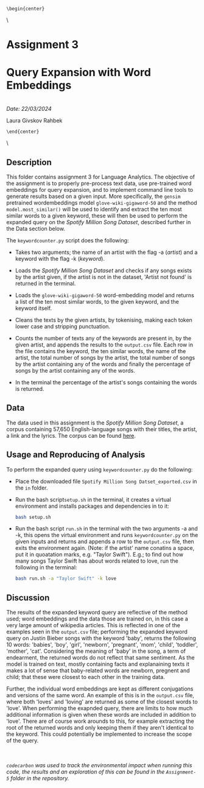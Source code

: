 ```{=latex}
\begin{center}
```
\ 

# Assignment 3

# Query Expansion with Word Embeddings

\
*Date: 22/03/2024*

Laura Givskov Rahbek 
```{=latex}
\end{center}
```
\

## Description 

This folder contains assignment 3 for Language Analytics. The objective of the assignment is to properly pre-process text data, use pre-trained word embeddings for query expansion, and to implement command line tools to generate results based on a given input. More specifically, the ```gensim``` pretrained wordembeddings model  ```glove-wiki-gigaword-50``` and the method ```model.most_similar()``` will be used to identify and extract the ten most similar words to a given keyword, these will then be used to perform the expanded query on the  *Spotify Million Song Dataset*, described further in the Data section below. 

The ```keywordcounter.py``` script does the following: 

- Takes two arguments; the name of an artist with the flag -a (*artist*) and a keyword with the flag -k (*keyword*).  

- Loads the *Spotify Million Song Dataset* and checks if any songs exists by the artist given, if the artist is not in the dataset, 'Artist not found' is returned in the terminal.   

- Loads the ```glove-wiki-gigaword-50``` word-embedding model and returns a list of the ten most similar words, to the given keyword, and the keyword itself.   

- Cleans the texts by the given artists, by tokenising, making each token lower case and stripping punctuation.  

- Counts the number of texts any of the keywords are present in, by the given artist, and appends the results to the ```output.csv``` file. Each row in the file contains the keyword, the ten similar words, the name of the artist, the total number of songs by the artist, the total number of songs by the artist containing any of the words and finally the percentage of songs by the artist containing any of the words.   

- In the terminal the percentage of the artist's songs containing the words is returned.   

## Data

The data used in this assignment is the *Spotify Million Song Dataset*, a corpus containing 57,650 English-language songs with their titles, the artist, a link and the lyrics. The corpus can be found [here](https://www.kaggle.com/datasets/joebeachcapital/57651-spotify-songs). 

## Usage and Reproducing of Analysis 

To perform the expanded query using ```keywordcounter.py``` do the following:   

- Place the downloaded file ```Spotify Million Song Datset_exported.csv``` in the ```in``` folder.  

- Run the bash script```setup.sh``` in the terminal, it creates a virtual environment and installs packages and dependencies in to it: 

  ```bash 
  bash setup.sh
  ```

- Run the bash script ```run.sh``` in the terminal with the two arguments -a and -k, this opens the virtual environment and runs ```keywordcounter.py``` on the given inputs and returns and appends a row to the ```output.csv``` file, then exits the environment again. (Note: if the artist' name conatins a space, put it in quoatation marks, e.g. "Taylor Swift"). E.g.; to find out how many songs Taylor Swift has about words related to love, run the following in the terminal: 

  ```bash
  bash run.sh -a "Taylor Swift" -k love
  ```

## Discussion 

The results of the expanded keyword query are reflective of the method used; word embeddings and the data those are trained on, in this case a very large amount of wikipedia articles. This is reflected in one of the examples seen in the ```output.csv``` file; performing the expanded keyword query on Justin Bieber songs with the keyword 'baby', returns the following 10 words: 'babies', 'boy', 'girl', 'newborn', 'pregnant', 'mom', 'child', 'toddler', 'mother', 'cat'. Considering the meaning of 'baby' in the song, a term of endearment, the returned words do not reflect that same sentiment. As the model is trained on text, mostly containing facts and explanaining texts it makes a lot of sense that baby-related words are newborn, pregnent and child; that these were closest to each other in the training data. 

Further, the individual word embeddings are kept as different conjugations and versions of the same word. An example of this is in the ```output.csv``` file, where both 'loves' and 'loving' are returned as some of the closest words to 'love'. When performing the exapnded query, there are limits to how much additional information is given when these words are included in addition to 'love'. There are of course work arounds to this, for example extracting the root of the returned words and only keeping them if they aren't identical to the keyword. This could potentially be implemented to increase the scope of the query. 

\
\
*```codecarbon``` was used to track the environmental impact when running this code, the results and an exploration of this can be found in the ```Assignment-5``` folder in the repository.*
